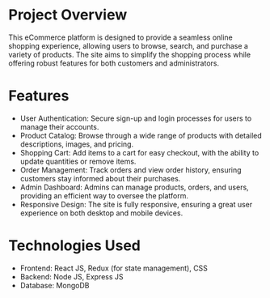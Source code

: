 # Project Overview
This eCommerce platform is designed to provide a seamless online shopping experience, allowing users to browse, search, and purchase a variety of products. The site aims to simplify the shopping process while offering robust features for both customers and administrators.

# Features
* User Authentication: Secure sign-up and login processes for users to manage their accounts.
* Product Catalog: Browse through a wide range of products with detailed descriptions, images, and pricing.
* Shopping Cart: Add items to a cart for easy checkout, with the ability to update quantities or remove items.
* Order Management: Track orders and view order history, ensuring customers stay informed about their purchases.
* Admin Dashboard: Admins can manage products, orders, and users, providing an efficient way to oversee the platform.
* Responsive Design: The site is fully responsive, ensuring a great user experience on both desktop and mobile devices.

# Technologies Used
* Frontend: React JS, Redux (for state management), CSS
* Backend: Node JS, Express JS
* Database: MongoDB

